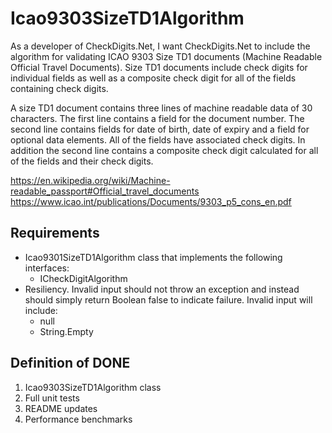 # Icao9303SizeTD1Algorithm

As a developer of CheckDigits.Net, I want CheckDigits.Net to include the algorithm for validating ICAO 9303 Size TD1 documents (Machine Readable Official Travel Documents). Size TD1 documents include check digits for individual fields as well as a composite check digit for all of the fields containing check digits.

A size TD1 document contains three lines of machine readable data of 30 characters. The first line contains a field for the document number. The second line contains fields for date of birth, date of expiry and a field for optional data elements. All of the fields have associated check digits. In addition the second line contains a composite check digit calculated for all of the fields and their check digits.

https://en.wikipedia.org/wiki/Machine-readable_passport#Official_travel_documents
https://www.icao.int/publications/Documents/9303_p5_cons_en.pdf

## Requirements

* Icao9301SizeTD1Algorithm class that implements the following interfaces:
	- ICheckDigitAlgorithm
* Resiliency. Invalid input should not throw an exception and instead should simply return Boolean false to indicate failure. Invalid input will include:
	- null
	- String.Empty

## Definition of DONE

1. Icao9303SizeTD1Algorithm class
1. Full unit tests
1. README updates
1. Performance benchmarks